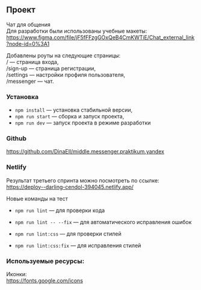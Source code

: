 ## Проект
Чат для общения  
Для разработки были использованы учебные макеты:
https://www.figma.com/file/jF5fFFzgGOxQeB4CmKWTiE/Chat_external_link?node-id=0%3A1

Добавлены роуты на следующие страницы:  
/ — страница входа,  
/sign-up — страница регистрации,  
/settings — настройки профиля пользователя,  
/messenger — чат.

### Установка

- `npm install` — установка стабильной версии,
- `npm run start` — сборка и запуск проекта,
- `npm run dev` — запуск проекта в режиме разработки

### Github
https://github.com/DinaEll/middle.messenger.praktikum.yandex

### Netlify
Результат третьего спринта можно посмотреть по ссылке:
https://deploy--darling-cendol-394045.netlify.app/

Новые команды на тест

- `npm run lint` — для проверки кода
- `npm run lint -- --fix` — для автоматического исправления ошибок


- `npm run lint:css` — для проверки стилей
- `npm run lint:css:fix` — для исправления стилей


### Используемые ресурсы:  
Иконки:  
https://fonts.google.com/icons 

